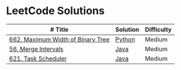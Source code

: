 # LeetCode Solutions    

    
  
  | #  Title                                                | Solution            | Difficulty |
  |-------------------------------------------------------- | --------            | ---------- |
  |[662. Maximum Width of Binary Tree](https://leetcode.com/problems/maximum-width-of-binary-tree/) | [Python](python/tree/maximum_width_binary_tree.py)|Medium|
  |[56. Merge Intervals](https://leetcode.com/problems/merge-intervals/)| [Java](java/src/com/algo/mergeintervals/MergeIntervals.java)|Medium
  |[621. Task Scheduler](https://leetcode.com/problems/task-scheduler/)| [Java](java/src/com/algo/taskscheduler/TaskScheduler.java)|Medium